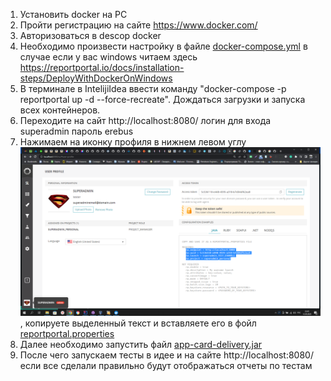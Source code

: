 1. Установить docker на PC
2. Пройти регистрацию на сайте https://www.docker.com/
3. Авторизоваться в descop docker
4. Необходимо произвести настройку в файле [docker-compose.yml](docker-compose.yml) в случае если у вас windows читаем здесь https://reportportal.io/docs/installation-steps/DeployWithDockerOnWindows
3. В терминале в IntelijiIdea ввести команду "docker-compose -p reportportal up -d --force-recreate". Дождаться загрузки и запуска всех контейнеров.
4. Переходите на сайт http://localhost:8080/ логин для входа superadmin пароль erebus
5. Нажимаем на иконку профиля в нижнем левом углу ![img.png](img.png), копируете выделенный текст и вставляете его в фойл [reportportal.properties](src%2Ftest%2Fresources%2Freportportal.properties)
5. Далее необходимо запустить файл [app-card-delivery.jar](artifacts%2Fapp-card-delivery.jar)
6. После чего запускаем тесты в идее и на сайте http://localhost:8080/ если все сделали правильно будут отображаться отчеты по тестам